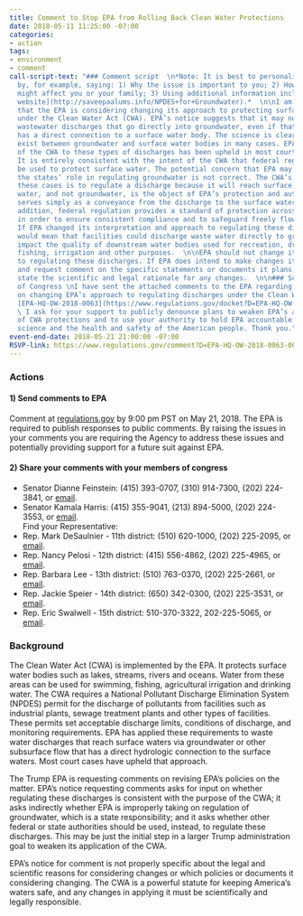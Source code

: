 ```yaml
---
title: Comment to Stop EPA from Rolling Back Clean Water Protections
date: 2018-05-11 11:25:00 -07:00
categories:
- action
tags:
- environment
- comment
call-script-text: "### Comment script  \n*Note: It is best to personalize the script
  by, for example, saying: 1) Why the issue is important to you; 2) How the issue
  might affect you or your family; 3) Using additional information included in [SaveEPA’s
  website](http://saveepaalums.info/NPDES+for+Groundwater).*  \n\nI am very concerned
  that the EPA is considering changing its approach to protecting surface water bodies
  under the Clean Water Act (CWA). EPA’s notice suggests that it may no longer regulate
  wastewater discharges that go directly into groundwater, even if that groundwater
  has a direct connection to a surface water body. The science is clear that connections
  exist between groundwater and surface water bodies in many cases. EPA’s application
  of the CWA to these types of discharges has been upheld in most court decisions.
  It is entirely consistent with the intent of the CWA that federal regulatory protections
  be used to protect surface water. The potential concern that EPA may be duplicating
  the states’ role in regulating groundwater is not correct. The CWA’s purpose in
  these cases is to regulate a discharge because it will reach surface water. Surface
  water, and not groundwater, is the object of EPA’s protection and authority. Groundwater
  serves simply as a conveyance from the discharge to the surface water body.  \n\nIn
  addition, federal regulation provides a standard of protection across all states
  in order to ensure consistent compliance and to safeguard freely flowing water.
  If EPA changed its interpretation and approach to regulating these discharges, it
  would mean that facilities could discharge waste water directly to groundwater and
  impact the quality of downstream water bodies used for recreation, drinking water,
  fishing, irrigation and other purposes.  \n\nEPA should not change its approach
  to regulating these discharges. If EPA does intend to make changes it must publish
  and request comment on the specific statements or documents it plans to revise and
  state the scientific and legal rationale for any changes.  \n\n### Script for Members
  of Congress \nI have sent the attached comments to the EPA regarding its notice
  on changing EPA’s approach to regulating discharges under the Clean Water Act, Docket#
  [EPA-HQ-OW-2018-0063](https://www.regulations.gov/docket?D=EPA-HQ-OW-2018-0063).
  \ I ask for your support to publicly denounce plans to weaken EPA’s application
  of CWA protections and to use your authority to hold EPA accountable to the best
  science and the health and safety of the American people. Thank you."
event-end-date: 2018-05-21 21:00:00 -07:00
RSVP-link: https://www.regulations.gov/comment?D=EPA-HQ-OW-2018-0063-0001
---
```


### Actions

#### 1) Send comments to EPA  
Comment at [regulations.gov](https://www.regulations.gov/comment?D=EPA-HQ-OW-2018-0063-0001) by 9:00 pm PST on May 21, 2018. The EPA is required to publish responses to public comments. By raising the issues in your comments you are requiring the Agency to address these issues and potentially providing support for a future suit against EPA.  

#### 2) Share your comments with your members of congress  
  * Senator Dianne Feinstein: (415) 393-0707, (310) 914-7300, (202) 224-3841, or [email](https://www.feinstein.senate.gov/public/index.cfm/e-mail-me).  
  * Senator Kamala Harris: (415) 355-9041, (213) 894-5000, (202) 224-3553, or [email](https://www.harris.senate.gov/content/contact-senator).  
Find your Representative:
  * Rep. Mark DeSaulnier - 11th district:  (510) 620-1000, (202) 225-2095, or [email](https://desaulnier.house.gov/contact/email).  
  * Rep. Nancy Pelosi - 12th district:  (415) 556-4862, (202) 225-4965, or [email](https://pelosi.house.gov/contact-me/email-me).  
  * Rep. Barbara Lee - 13th district:  (510) 763-0370, (202) 225-2661, or [email](https://lee.house.gov/contact/email-me).  
  * Rep. Jackie Speier - 14th district: (650) 342-0300, (202) 225-3531, or [email](https://speier.house.gov/contact/email).  
  * Rep. Eric Swalwell - 15th district: 510-370-3322, 202-225-5065, or [email](https://swalwell.house.gov/contact).  

### Background  
The Clean Water Act (CWA) is implemented by the EPA. It protects surface water bodies such as lakes, streams, rivers and oceans. Water from these areas can be used for swimming, fishing, agricultural irrigation and drinking water. The CWA requires a National Pollutant Discharge Elimination System (NPDES) permit for the discharge of pollutants from facilities such as industrial plants, sewage treatment plants and other types of facilities. These permits set acceptable discharge limits, conditions of discharge, and monitoring requirements. EPA has applied these requirements to waste water discharges that reach surface waters via groundwater or other subsurface flow that has a direct hydrologic connection to the surface waters. Most court cases have upheld that approach.  

The Trump EPA is requesting comments on revising EPA’s policies on the matter. EPA’s notice requesting comments asks for input on whether regulating these discharges is consistent with the purpose of the CWA; it asks indirectly whether EPA is improperly taking on regulation of groundwater, which is a state responsibility; and it asks whether other federal or state authorities should be used, instead, to regulate these discharges. This may be just the initial step in a larger Trump administration goal to weaken its application of the CWA.  

EPA’s notice for comment is not properly specific about the legal and scientific reasons for considering changes or which policies or documents it considering changing. The CWA is a powerful statute for keeping America’s waters safe, and any changes in applying it must be scientifically and legally responsible.  